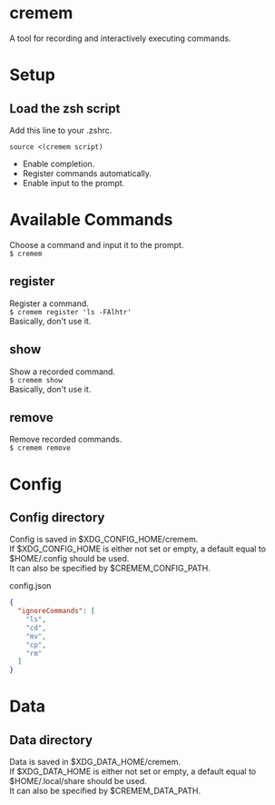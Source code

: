 # cremem
A tool for recording and interactively executing commands.

# Setup
## Load the zsh script
Add this line to your .zshrc.
```shell
source <(cremem script)
```
- Enable completion.
- Register commands automatically.
- Enable input to the prompt.

# Available Commands
Choose a command and input it to the prompt.  
`$ cremem`
## register
Register a command.  
`$ cremem register 'ls -FAlhtr'`  
Basically, don't use it.
## show
Show a recorded command.  
`$ cremem show`  
Basically, don't use it.
## remove
Remove recorded commands.  
`$ cremem remove`

# Config
## Config directory
Config is saved in $XDG_CONFIG_HOME/cremem.  
If $XDG_CONFIG_HOME is either not set or empty, a default equal to $HOME/.config should be used.  
It can also be specified by $CREMEM_CONFIG_PATH.

config.json
```json
{
  "ignoreCommands": [
    "ls",
    "cd",
    "mv",
    "cp",
    "rm"
  ]
}
```

# Data
## Data directory
Data is saved in $XDG_DATA_HOME/cremem.  
If $XDG_DATA_HOME is either not set or empty, a default equal to $HOME/.local/share should be used.  
It can also be specified by $CREMEM_DATA_PATH.

